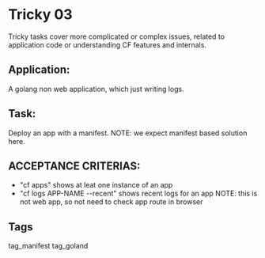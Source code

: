 # Tricky 03
Tricky tasks cover more complicated or complex issues, related to 
application code or understanding CF features and internals.

## Application:
A golang non web application, which just writing logs.

## Task:
Deploy an app with a manifest.
NOTE: we expect manifest based solution here.

## ACCEPTANCE CRITERIAS:
- "cf apps" shows at leat one instance of an app
- "cf logs APP-NAME --recent" shows recent logs for an app
NOTE: this is not web app, so not need to check app route in browser

## Tags
tag_manifest tag_goland
